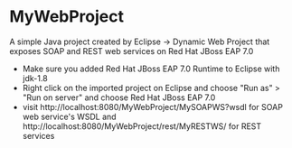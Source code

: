 # MyWebProject
A simple Java project created by Eclipse -> Dynamic Web Project that exposes SOAP and REST web services on Red Hat JBoss EAP 7.0

- Make sure you added Red Hat JBoss EAP 7.0 Runtime to Eclipse with jdk-1.8
- Right click on the imported project on Eclipse and choose "Run as" > "Run on server" and choose Red Hat JBoss EAP 7.0
- visit http://localhost:8080/MyWebProject/MySOAPWS?wsdl for SOAP web service's WSDL and http://localhost:8080/MyWebProject/rest/MyRESTWS/<see MyRESTWS.java for available routes> for REST services
